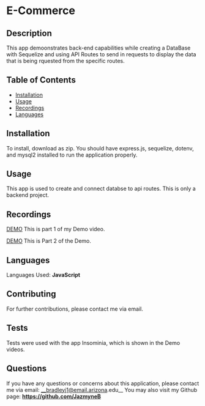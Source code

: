 # E-Commerce

  

  ## Description
  This app demoonstrates back-end capabilities while creating a DataBase with Sequelize and using API Routes to send in requests to display the data that is being rquested from the specific routes.

  ## Table of Contents
  * [Installation](#installation)
  * [Usage](#usage)
  * [Recordings](#recordings)
  * [Languages](#languages)
  
  ## Installation
  To install, download as zip. You should have express.js, sequelize, dotenv, and mysql2 installed to run the application properly.

  ## Usage
  This app is used to create and connect databse to api routes. This is only a backend project. 

  ## Recordings
  [DEMO](https://drive.google.com/file/d/1hUmX42IvprpLrGQoJNZ8qCDYCgfGsRrS/view)
  This is part 1 of my Demo video.

  [DEMO](./notes.JPG "Note Page")
  This is Part 2 of the Demo.

  ## Languages
  Languages Used: 
  __JavaScript__
  
  ## Contributing
  For further contributions, please contact me via email.

  ## Tests
  Tests were used with the app Insominia, which is shown in the Demo videos.

  ## Questions
  If you have any questions or concerns about this application, please contact me via email: __bradleyj1@email.arizona.edu__ You may also visit my Github page: __https://github.com/JazmyneB__
